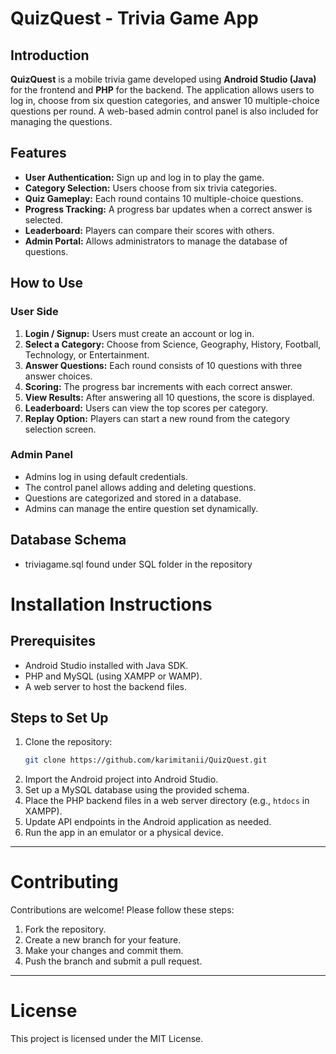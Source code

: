# QuizQuest - Trivia Game App

## Introduction
**QuizQuest** is a mobile trivia game developed using **Android Studio (Java)** for the frontend and **PHP** for the backend. The application allows users to log in, choose from six question categories, and answer 10 multiple-choice questions per round. A web-based admin control panel is also included for managing the questions.

## Features
- **User Authentication:** Sign up and log in to play the game.
- **Category Selection:** Users choose from six trivia categories.
- **Quiz Gameplay:** Each round contains 10 multiple-choice questions.
- **Progress Tracking:** A progress bar updates when a correct answer is selected.
- **Leaderboard:** Players can compare their scores with others.
- **Admin Portal:** Allows administrators to manage the database of questions.

## How to Use
### User Side
1. **Login / Signup:** Users must create an account or log in.
2. **Select a Category:** Choose from Science, Geography, History, Football, Technology, or Entertainment.
3. **Answer Questions:** Each round consists of 10 questions with three answer choices.
4. **Scoring:** The progress bar increments with each correct answer.
5. **View Results:** After answering all 10 questions, the score is displayed.
6. **Leaderboard:** Users can view the top scores per category.
7. **Replay Option:** Players can start a new round from the category selection screen.

### Admin Panel
- Admins log in using default credentials.
- The control panel allows adding and deleting questions.
- Questions are categorized and stored in a database.
- Admins can manage the entire question set dynamically.

## Database Schema
- triviagame.sql found under SQL folder in the repository 
# Installation Instructions

## Prerequisites
- Android Studio installed with Java SDK.
- PHP and MySQL (using XAMPP or WAMP).
- A web server to host the backend files.

## Steps to Set Up

1. Clone the repository:
    ```sh
    git clone https://github.com/karimitanii/QuizQuest.git
    ```
2. Import the Android project into Android Studio.
3. Set up a MySQL database using the provided schema.
4. Place the PHP backend files in a web server directory (e.g., `htdocs` in XAMPP).
5. Update API endpoints in the Android application as needed.
6. Run the app in an emulator or a physical device.

---

# Contributing

Contributions are welcome! Please follow these steps:

1. Fork the repository.
2. Create a new branch for your feature.
3. Make your changes and commit them.
4. Push the branch and submit a pull request.

---

# License

This project is licensed under the MIT License.
